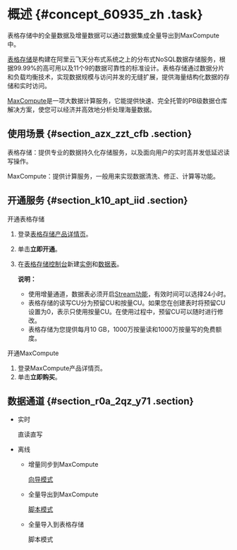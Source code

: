 # 概述 {#concept_60935_zh .task}

表格存储中的全量数据及增量数据可以通过数据集成全量导出到MaxCompute中。

[表格存储](https://www.aliyun.com/product/ots/)是构建在阿里云飞天分布式系统之上的分布式NoSQL数据存储服务，根据99.99%的高可用以及11个9的数据可靠性的标准设计。表格存储通过数据分片和负载均衡技术，实现数据规模与访问并发的无缝扩展，提供海量结构化数据的存储和实时访问。

[MaxCompute](https://www.aliyun.com/product/odps)是一项大数据计算服务，它能提供快速、完全托管的PB级数据仓库解决方案，使您可以经济并高效地分析处理海量数据。

## 使用场景 {#section_azx_zzt_cfb .section}

表格存储：提供专业的数据持久化存储服务，以及面向用户的实时高并发低延迟读写操作。

MaxCompute：提供计算服务，一般用来实现数据清洗、修正、计算等功能。

## 开通服务 {#section_k10_apt_iid .section}

开通表格存储

1.  登录[表格存储产品详情页](https://www.aliyun.com/product/ots/)。
2.  单击**立即开通**。
3.  在[表格存储控制台](https://ots.console.aliyun.com)新建[实例](../../../../cn.zh-CN/快速入门/创建实例.md#)和[数据表](../../../../cn.zh-CN/快速入门/创建数据表.md#)。 

    **说明：** 

    -   使用增量通道，数据表必须开启[Stream功能](../../../../cn.zh-CN/隐藏/Stream增量数据流/概述.md#)，有效时间可以选择24小时。
    -   表格存储的读写CU分为预留CU和按量CU。如果您在创建表时将预留CU设置为0，表示只使用按量CU。在使用过程中，预留CU可以随时进行修改。
    -   表格存储为您提供每月10 GB，1000万按量读和1000万按量写的免费额度。

开通MaxCompute

1.  登录MaxCompute产品详情页。
2.  单击**立即购买**。

## 数据通道 {#section_r0a_2qz_y71 .section}

-   实时

    直读直写

-   离线

    -   增量同步到MaxCompute

        [向导模式](cn.zh-CN/隐藏/MaxCompute/增量同步（向导模式）.md#)

    -   全量导出到MaxCompute

        [脚本模式](cn.zh-CN/隐藏/MaxCompute/全量导出（脚本模式）.md#)

    -   全量导入到表格存储

        脚本模式


